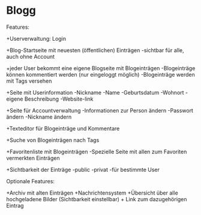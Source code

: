 Blogg
=====

Features:

+Userverwaltung: Login

+Blog-Startseite mit neuesten (öffentlichen) Einträgen 
 -sichtbar für alle, auch ohne Account

+jeder User bekommt eine eigene Blogseite mit Blogeinträgen 
 -Blogeinträge können kommentiert werden (nur eingeloggt möglich)
 -Blogeinträge werden mit Tags versehen

+Seite mit Userinformation
 -Nickname
 -Name
 -Geburtsdatum
 -Wohnort
 -eigene Beschreibung
 -Website-link

+Seite für Accountverwaltung
 -Informationen zur Person ändern
 -Passwort ändern
 -Nickname ändern

+Texteditor für Blogeinträge und Kommentare

+Suche von Blogeinträgen nach Tags

+Favoritenliste mit Blogeinträgen
 -Spezielle Seite mit allen zum Favoriten vermerkten Einträgen

+Sichtbarkeit der Einträge
 -public
 -privat
 -für bestimmte User



Optionale Features:

+Archiv mit alten Einträgen
+Nachrichtensystem
+Übersicht über alle hochgeladene Bilder (Sichtbarkeit einstellbar) + Link zum dazugehörigen Eintrag




